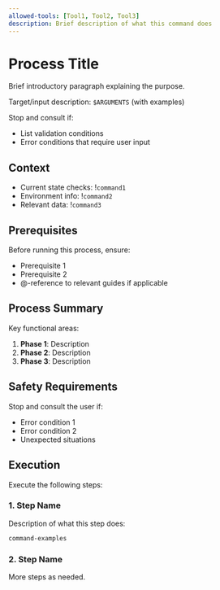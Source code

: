 ```yaml
---
allowed-tools: [Tool1, Tool2, Tool3]
description: Brief description of what this command does
---
```


# Process Title

Brief introductory paragraph explaining the purpose.

Target/input description: `$ARGUMENTS` (with examples)

Stop and consult if:
- List validation conditions
- Error conditions that require user input

## Context

- Current state checks: !`command1`
- Environment info: !`command2`
- Relevant data: !`command3`

## Prerequisites

Before running this process, ensure:
- Prerequisite 1
- Prerequisite 2
- @-reference to relevant guides if applicable

## Process Summary

Key functional areas:
1. **Phase 1**: Description
2. **Phase 2**: Description
3. **Phase 3**: Description

## Safety Requirements

Stop and consult the user if:
- Error condition 1
- Error condition 2
- Unexpected situations

## Execution

Execute the following steps:

### 1. Step Name
Description of what this step does:
```bash
command-examples
```

### 2. Step Name
More steps as needed.